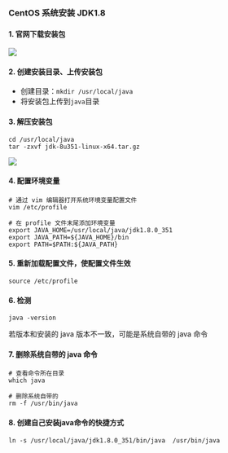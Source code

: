 ### CentOS 系统安装 JDK1.8
 
#### 1. 官网下载安装包
![](https://fgq233.github.io/imgs/linux/sf001.png)
 
#### 2. 创建安装目录、上传安装包
* 创建目录：`mkdir /usr/local/java`
* 将安装包上传到`java`目录

#### 3. 解压安装包
```
cd /usr/local/java
tar -zxvf jdk-8u351-linux-x64.tar.gz
```

![](https://fgq233.github.io/imgs/linux/sf002.png)


#### 4. 配置环境变量
```
# 通过 vim 编辑器打开系统环境变量配置文件
vim /etc/profile
```

```
# 在 profile 文件末尾添加环境变量
export JAVA_HOME=/usr/local/java/jdk1.8.0_351
export JAVA_PATH=${JAVA_HOME}/bin
export PATH=$PATH:${JAVA_PATH}
```


#### 5. 重新加载配置文件，使配置文件生效
```
source /etc/profile
```


#### 6. 检测
```
java -version
```

若版本和安装的 java 版本不一致，可能是系统自带的 java 命令


#### 7. 删除系统自带的 java 命令
```
# 查看命令所在目录
which java

# 删除系统自带的
rm -f /usr/bin/java
```


#### 8. 创建自己安装java命令的快捷方式
```
ln -s /usr/local/java/jdk1.8.0_351/bin/java  /usr/bin/java
```
